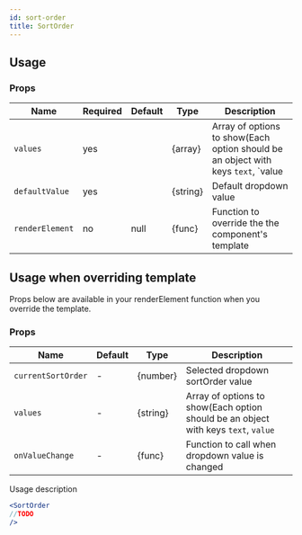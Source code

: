 ```yaml
---
id: sort-order
title: SortOrder
---
```

## Usage

### Props

| Name                          | Required  | Default       | Type      | Description             |
| ------------------------------|-----------|---------------| ----------|-------------|
| ``values``                    | yes       |               | {array}   | Array of options to show(Each option should be an object with keys `text`, `value |
| ``defaultValue``              | yes       |               | {string}  | Default dropdown value |
| ``renderElement``             | no        | null          | {func}    | Function to override the the component's template |



## Usage when overriding template

Props below are available in your renderElement function when you override the template.

### Props

| Name              | Default       | Type      | Description             |
| ------------------|---------------| ----------|-------------------------|
| ``currentSortOrder``   | -             | {number}  | Selected dropdown sortOrder value |
| ``values``  | -             | {string}  | Array of options to show(Each option should be an object with keys `text`, `value` |
| ``onValueChange``  | -             | {func}  | Function to call when dropdown value is changed |


Usage description
```jsx
<SortOrder
//TODO
/>
```
